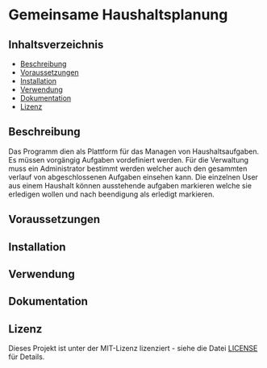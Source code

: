 # Gemeinsame Haushaltsplanung
## Inhaltsverzeichnis
- [Beschreibung](#Beschreibung)
- [Voraussetzungen](#voraussetzungen)
- [Installation](#installation)
- [Verwendung](#verwendung)
- [Dokumentation](#dokumentation)
- [Lizenz](#lizenz)

## Beschreibung

Das Programm dien als Plattform für das Managen von Haushaltsaufgaben. Es müssen vorgängig Aufgaben vordefiniert werden.
Für die Verwaltung muss ein Administrator bestimmt werden welcher auch den gesammten verlauf von abgeschlossenen Aufgaben einsehen kann.
Die einzelnen User aus einem Haushalt können ausstehende aufgaben markieren welche sie erledigen wollen und nach beendigung als erledigt markieren. 

## Voraussetzungen

## Installation

## Verwendung

## Dokumentation

## Lizenz
Dieses Projekt ist unter der MIT-Lizenz lizenziert - siehe die Datei [LICENSE](LICENSE) für Details.